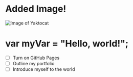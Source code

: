 # Added Image!

![Image of Yaktocat](https://octodex.github.com/images/yaktocat.png)

#      var myVar = "Hello, world!";

- [ ] Turn on GitHub Pages
- [ ] Outline my portfolio
- [ ] Introduce myself to the world
